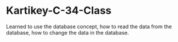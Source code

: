 # Kartikey-C-34-Class
Learned to use the database concept, how to read the data from the database, how to change the data in the database.
